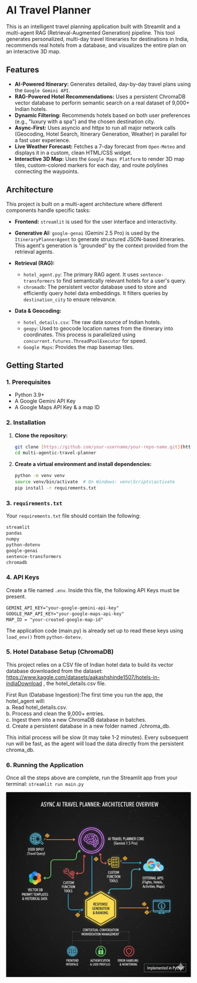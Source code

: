 # AI Travel Planner

This is an intelligent travel planning application built with Streamlit and a multi-agent RAG (Retrieval-Augmented Generation) pipeline. This tool generates personalized, multi-day travel itineraries for destinations in India, recommends real hotels from a database, and visualizes the entire plan on an interactive 3D map.

## Features

* **AI-Powered Itinerary:** Generates detailed, day-by-day travel plans using the `Google Gemini API`.
* **RAG-Powered Hotel Recommendations:** Uses a persistent ChromaDB vector database to perform semantic search on a real dataset of 9,000+ Indian hotels.
* **Dynamic Filtering:** Recommends hotels based on both user preferences (e.g., "luxury with a spa") and the chosen destination city.
* **Async-First:** Uses asyncio and httpx to run all major network calls (Geocoding, Hotel Search, Itinerary Generation, Weather) in parallel for a fast user experience.
* **Live Weather Forecast:** Fetches a 7-day forecast from `Open-Meteo` and displays it in a custom, clean HTML/CSS widget.
* **Interactive 3D Map:** Uses the `Google Maps Platform` to render 3D map tiles, custom-colored markers for each day, and route polylines connecting the waypoints.

## Architecture

This project is built on a multi-agent architecture where different components handle specific tasks:

* **Frontend:** `streamlit` is used for the user interface and interactivity.

* **Generative AI:** `google-genai` (Gemini 2.5 Pro) is used by the `ItineraryPlannerAgent` to generate structured JSON-based itineraries. This agent's generation is "grounded" by the context provided from the retrieval agents.

* **Retrieval (RAG):**
    * `hotel_agent.py`: The primary RAG agent. It uses `sentence-transformers` to find semantically relevant hotels for a user's query.
    * `chromadb`: The persistent vector database used to store and efficiently query hotel data embeddings. It filters queries by `destination_city` to ensure relevance.

* **Data & Geocoding:**
    * `hotel_details.csv`: The raw data source of Indian hotels.
    * `geopy`: Used to geocode location names from the itinerary into coordinates. This process is parallelized using `concurrent.futures.ThreadPoolExecutor` for speed.
    * `Google Maps`: Provides the map basemap tiles.

## Getting Started

### 1. Prerequisites

* Python 3.9+
* A Google Gemini API Key
* A Google Maps API Key & a map ID


### 2. Installation

1.  **Clone the repository:**
    ```bash
    git clone [https://github.com/your-username/your-repo-name.git](https://github.com/mr-mukherjee03/multi-agentic-travel-planner.git)
    cd multi-agentic-travel-planner
    ```

2.  **Create a virtual environment and install dependencies:**
    ```bash
    python -m venv venv
    source venv/bin/activate  # On Windows: venv\Scripts\activate
    pip install -r requirements.txt
    ```

### 3. `requirements.txt`

Your `requirements.txt` file should contain the following:

```
streamlit
pandas
numpy
python-dotenv
google-genai
sentence-transformers
chromadb
```

### 4. API Keys 
Create a file named `.env`. Inside this file, the following API Keys must be present. <br>
```
GEMINI_API_KEY="your-google-gemini-api-key"
GOOGLE_MAP_API_KEY="your-google-maps-api-key"
MAP_ID = "your-created-google-map-id"
```
The application code (main.py) is already set up to read these keys using  `load_env()` from `python-dotenv`.


### 5. Hotel Database Setup (ChromaDB)
This project relies on a CSV file of Indian hotel data to build its vector database downloaded from the dataset: https://www.kaggle.com/datasets/aakashshinde1507/hotels-in-indiaDownload ,  the hotel_details.csv file.

First Run (Database Ingestion):The first time you run the app, the hotel_agent will:<br>
a. Read hotel_details.csv. <br>
b. Process and clean the 9,000+ entries. <br>
c. Ingest them into a new ChromaDB database in batches. <br>
d. Create a persistent database in a new folder named ./chroma_db.<br>

This initial process will be slow (it may take 1-2 minutes). Every subsequent run will be fast, as the agent will load the data directly from the persistent chroma_db.

### 6. Running the Application
Once all the steps above are complete, run the Streamlit app from your terminal:
`streamlit run main.py`

![AI Travel Planner ](./app/travel_planner.png)
